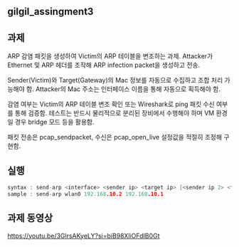 ## gilgil_assingment3
## 과제

ARP 감염 패킷을 생성하여 Victim의 ARP 테이블을 변조하는 과제.
Attacker가 Ethernet 및 ARP 헤더를 조작해 ARP infection packet을 생성하고 전송.

Sender(Victim)와 Target(Gateway)의 Mac 정보를 자동으로 수집하고 조합 처리 가능해야 함.
Attacker의 Mac 주소는 인터페이스 이름을 통해 자동으로 획득해야 함.

감염 여부는 Victim의 ARP 테이블 변조 확인 또는 Wireshark로 ping 패킷 수신 여부를 통해 검증함.
테스트는 반드시 물리적으로 분리된 장비에서 수행해야 하며 VM 환경일 경우 bridge 모드 등을 활용함.

패킷 전송은 pcap_sendpacket, 수신은 pcap_open_live 설정값을 적절히 조정해 구현함.


## 실행
```c
syntax : send-arp <interface> <sender ip> <target ip> [<sender ip 2> <target ip 2> ...]
sample : send-arp wlan0 192.168.10.2 192.168.10.1
```

## 과제 동영상
https://youtu.be/3GlrsAKyeLY?si=biB98XliOFdIB0Gt

